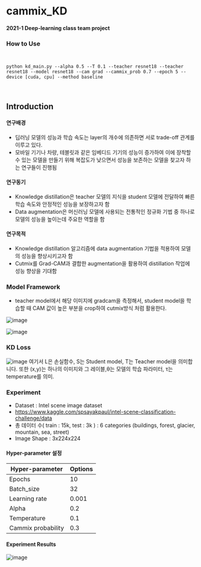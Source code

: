 # cammix_KD

#### 2021-1 Deep-learning class team project

### How to Use

<pre>
<code>

python kd_main.py --alpha 0.5 --T 0.1 --teacher resnet18 --teacher resnet18 --model resnet18 --cam grad --cammix_prob 0.7 --epoch 5 --device [cuda, cpu] --method baseline

</code>
</pre>

## Introduction

#### 연구배경
- 딥러닝 모델의 성능과 학습 속도는 layer의 개수에 의존하면 서로 trade-off 관계를 이루고 있다.
- 모바일 기기나 차량, 테블릿과 같은 임베디드 기기의 성능이 증가하여 이에 장착할 수 있는 모델을 만들기 위해 복잡도가 낮으면서 성능을 보존하는 모델을 찾고자 하는 연구들이 진행됨

#### 연구동기
- Knowledge distillation은 teacher 모델의 지식을 student 모델에 전달하여 빠른 학습 속도와 안정적인 성능을 보장하고자 함
- Data augmentation은 머신러닝 모델에 사용되는 전통적인 정규화 기법 중 하나로 모델의 성능을 높이는데 주요한 역할을 함

#### 연구목적
- Knowledge distillation 알고리즘에 data augmentation 기법을 적용하여 모델의 성능을 향상시키고자 함
- Cutmix를 Grad-CAM과 결합한 augmentation을 활용하여 distillation 작업에 성능 향상을 기대함

### Model Framework

- teacher model에서 해당 이미지에 gradcam을 측정해서, student model을 학습할 때 CAM 값이 높은 부분을 crop하여 cutmix방식 처럼 활용한다.

![image](https://user-images.githubusercontent.com/46701548/121029033-3b389680-c7e3-11eb-9bb2-bf8ac78b3f34.png)

![image](https://user-images.githubusercontent.com/46701548/121029091-45f32b80-c7e3-11eb-8953-89b08c4c33bb.png)

### KD Loss
![image](https://user-images.githubusercontent.com/46701548/138590895-614b9aa5-de1b-4060-a410-f5ca3af56dd5.png)
여기서 L은 손실함수, S는 Student model, T는 Teacher model을 의미합니다. 또한 (x,y)는 하나의 이미지와 그 레이블,θ는 모델의 학습 파라미터, τ는 temperature를 의미.


### Experiment

- Dataset : Intel scene image dataset
- https://www.kaggle.com/spsayakpaul/intel-scene-classification-challenge/data
- 총 데이터 수( train : 15k, test : 3k ) : 6 categories (buildings, forest, glacier, mountain, sea, street)
- Image Shape : 3x224x224

#### Hyper-parameter 설정
|Hyper-parameter|Options|
|---|---|
|Epochs|10|
|Batch_size|32|
|Learning rate|0.001|
|Alpha|0.2|
|Temperature|0.1|
|Cammix probability|0.3|

#### Experiment Results
![image](https://user-images.githubusercontent.com/46701548/138590874-a2779e54-6319-40af-b75e-cb6c94f5ad0e.png)
